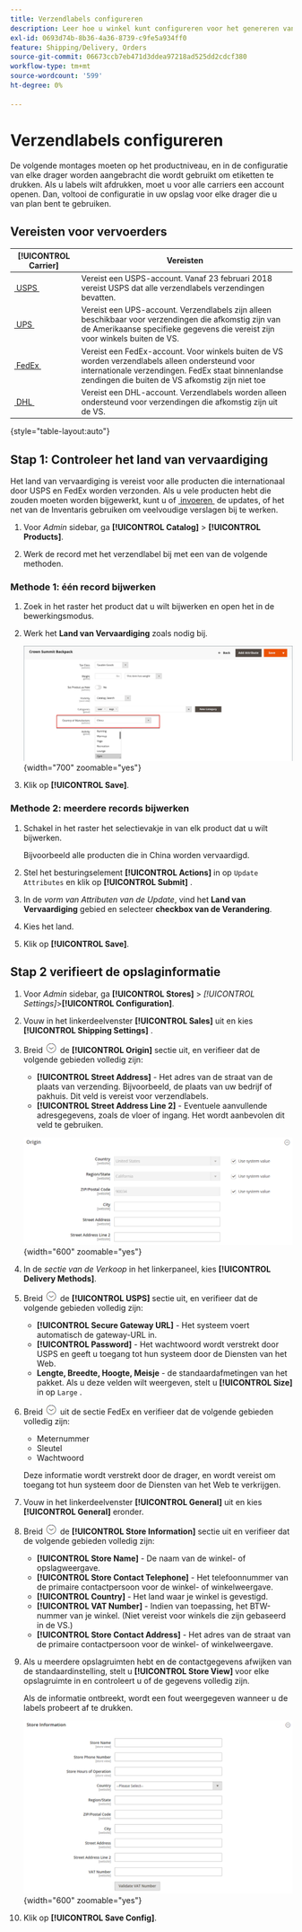 ```yaml
---
title: Verzendlabels configureren
description: Leer hoe u winkel kunt configureren voor het genereren van verzendlabels.
exl-id: 0693d74b-8b36-4a36-8739-c9fe5a934ff0
feature: Shipping/Delivery, Orders
source-git-commit: 06673ccb7eb471d3ddea97218ad525dd2cdcf380
workflow-type: tm+mt
source-wordcount: '599'
ht-degree: 0%

---
```


# Verzendlabels configureren

De volgende montages moeten op het productniveau, en in de configuratie van elke drager worden aangebracht die wordt gebruikt om etiketten te drukken. Als u labels wilt afdrukken, moet u voor alle carriers een account openen. Dan, voltooi de configuratie in uw opslag voor elke drager die u van plan bent te gebruiken.

## Vereisten voor vervoerders

| [!UICONTROL Carrier] | Vereisten |
|-------|--------|
| [&#x200B; USPS &#x200B;](usps.md) | Vereist een USPS-account. Vanaf 23 februari 2018 vereist USPS dat alle verzendlabels verzendingen bevatten. |
| [&#x200B; UPS &#x200B;](ups.md) | Vereist een UPS-account. Verzendlabels zijn alleen beschikbaar voor verzendingen die afkomstig zijn van de Amerikaanse specifieke gegevens die vereist zijn voor winkels buiten de VS. |
| [&#x200B; FedEx &#x200B;](fedex.md) | Vereist een FedEx-account. Voor winkels buiten de VS worden verzendlabels alleen ondersteund voor internationale verzendingen. FedEx staat binnenlandse zendingen die buiten de VS afkomstig zijn niet toe |
| [&#x200B; DHL &#x200B;](dhl.md) | Vereist een DHL-account. Verzendlabels worden alleen ondersteund voor verzendingen die afkomstig zijn uit de VS. |

{style="table-layout:auto"}

## Stap 1: Controleer het land van vervaardiging

Het land van vervaardiging is vereist voor alle producten die internationaal door USPS en FedEx worden verzonden. Als u vele producten hebt die zouden moeten worden bijgewerkt, kunt u of [&#x200B; invoeren &#x200B;](../systems/data-import.md) de updates, of het net van de Inventaris gebruiken om veelvoudige verslagen bij te werken.

1. Voor _Admin_ sidebar, ga **[!UICONTROL Catalog]** > **[!UICONTROL Products]**.

1. Werk de record met het verzendlabel bij met een van de volgende methoden.

### Methode 1: één record bijwerken

1. Zoek in het raster het product dat u wilt bijwerken en open het in de bewerkingsmodus.

1. Werk het **Land van Vervaardiging** zoals nodig bij.

   ![&#x200B; Land van Vervaardiging &#x200B;](./assets/product-country-of-manufacture.png){width="700" zoomable="yes"}

1. Klik op **[!UICONTROL Save]**.

### Methode 2: meerdere records bijwerken

1. Schakel in het raster het selectievakje in van elk product dat u wilt bijwerken.

   Bijvoorbeeld alle producten die in China worden vervaardigd.

1. Stel het besturingselement **[!UICONTROL Actions]** in op `Update Attributes` en klik op **[!UICONTROL Submit]** .

1. In de _vorm van Attributen van de Update_, vind het **Land van Vervaardiging** gebied en selecteer **checkbox van de Verandering**.

1. Kies het land.

1. Klik op **[!UICONTROL Save]**.

## Stap 2 verifieert de opslaginformatie

1. Voor _Admin_ sidebar, ga **[!UICONTROL Stores]** > _[!UICONTROL Settings]_>**[!UICONTROL Configuration]**.

1. Vouw in het linkerdeelvenster **[!UICONTROL Sales]** uit en kies **[!UICONTROL Shipping Settings]** .

1. Breid ![&#x200B; selecteur van de Uitbreiding &#x200B;](../assets/icon-display-expand.png) de **[!UICONTROL Origin]** sectie uit, en verifieer dat de volgende gebieden volledig zijn:

   - **[!UICONTROL Street Address]** - Het adres van de straat van de plaats van verzending. Bijvoorbeeld, de plaats van uw bedrijf of pakhuis. Dit veld is vereist voor verzendlabels.
   - **[!UICONTROL Street Address Line 2]** - Eventuele aanvullende adresgegevens, zoals de vloer of ingang. Het wordt aanbevolen dit veld te gebruiken.

   ![&#x200B; Oorsprong &#x200B;](../configuration-reference/sales/assets/shipping-settings-origin.png){width="600" zoomable="yes"}

1. In de _sectie van de Verkoop_ in het linkerpaneel, kies **[!UICONTROL Delivery Methods]**.

1. Breid ![&#x200B; selecteur van de Uitbreiding &#x200B;](../assets/icon-display-expand.png) de **[!UICONTROL USPS]** sectie uit, en verifieer dat de volgende gebieden volledig zijn:

   - **[!UICONTROL Secure Gateway URL]** - Het systeem voert automatisch de gateway-URL in.
   - **[!UICONTROL Password]** - Het wachtwoord wordt verstrekt door USPS en geeft u toegang tot hun systeem door de Diensten van het Web.
   - **Lengte, Breedte, Hoogte, Meisje** - de standaardafmetingen van het pakket. Als u deze velden wilt weergeven, stelt u **[!UICONTROL Size]** in op `Large` .

1. Breid ![&#x200B; selecteur van de Uitbreiding &#x200B;](../assets/icon-display-expand.png) uit de **&#x200B;**&#x200B;sectie FedEx en verifieer dat de volgende gebieden volledig zijn:

   - Meternummer
   - Sleutel
   - Wachtwoord

   Deze informatie wordt verstrekt door de drager, en wordt vereist om toegang tot hun systeem door de Diensten van het Web te verkrijgen.

1. Vouw in het linkerdeelvenster **[!UICONTROL General]** uit en kies **[!UICONTROL General]** eronder.

1. Breid ![&#x200B; selecteur van de Uitbreiding &#x200B;](../assets/icon-display-expand.png) de **[!UICONTROL Store Information]** sectie uit en verifieer dat de volgende gebieden volledig zijn:

   - **[!UICONTROL Store Name]** - De naam van de winkel- of opslagweergave.
   - **[!UICONTROL Store Contact Telephone]** - Het telefoonnummer van de primaire contactpersoon voor de winkel- of winkelweergave.
   - **[!UICONTROL Country]** - Het land waar je winkel is gevestigd.
   - **[!UICONTROL VAT Number]** - Indien van toepassing, het BTW-nummer van je winkel. (Niet vereist voor winkels die zijn gebaseerd in de VS.)
   - **[!UICONTROL Store Contact Address]** - Het adres van de straat van de primaire contactpersoon voor de winkel- of winkelweergave.

1. Als u meerdere opslagruimten hebt en de contactgegevens afwijken van de standaardinstelling, stelt u **[!UICONTROL Store View]** voor elke opslagruimte in en controleert u of de gegevens volledig zijn.

   Als de informatie ontbreekt, wordt een fout weergegeven wanneer u de labels probeert af te drukken.

   ![&#x200B; Informatie van de Opslag &#x200B;](../configuration-reference/general/assets/general-store-information.png){width="600" zoomable="yes"}

1. Klik op **[!UICONTROL Save Config]**.
